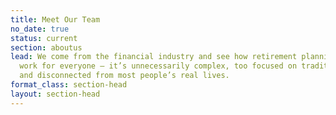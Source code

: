 ```yaml
---
title: Meet Our Team
no_date: true
status: current
section: aboutus
lead: We come from the financial industry and see how retirement planning doesn’t
  work for everyone — it’s unnecessarily complex, too focused on traditional options,
  and disconnected from most people’s real lives.
format_class: section-head
layout: section-head
---
```


